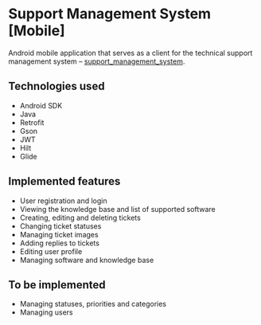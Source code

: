 # Support Management System [Mobile]
Android mobile application that serves as a client for the technical support management system – [support_management_system](https://github.com/Mr-Victor16/support_management_system).

## Technologies used
- Android SDK
- Java
- Retrofit
- Gson
- JWT
- Hilt 
- Glide

## Implemented features
- User registration and login
- Viewing the knowledge base and list of supported software
- Creating, editing and deleting tickets
- Changing ticket statuses
- Managing ticket images
- Adding replies to tickets
- Editing user profile
- Managing software and knowledge base

## To be implemented 
- Managing statuses, priorities and categories
- Managing users
